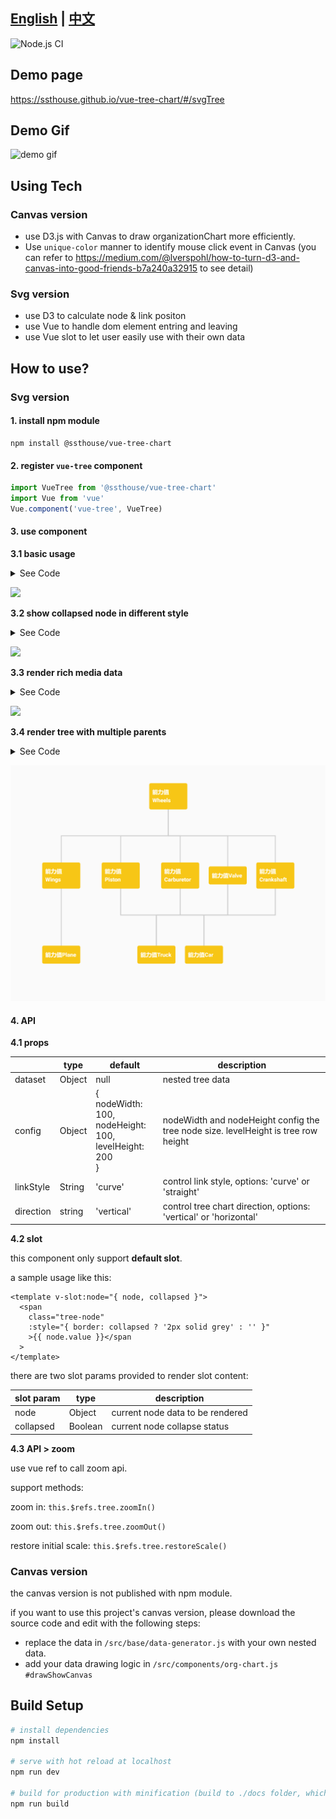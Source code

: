 ## [English](./README.md) | [中文](./README-CN.md)

![Node.js CI](https://github.com/ssthouse/vue-tree-chart/workflows/Node.js%20CI/badge.svg?branch=master)

## Demo page

https://ssthouse.github.io/vue-tree-chart/#/svgTree

## Demo Gif

![demo gif](https://raw.githubusercontent.com/ssthouse/organization-chart/master/screenshots/org-chart.gif)

## Using Tech

### Canvas version

- use D3.js with Canvas to draw organizationChart more efficiently.
- Use `unique-color` manner to identify mouse click event in Canvas (you can refer to https://medium.com/@lverspohl/how-to-turn-d3-and-canvas-into-good-friends-b7a240a32915 to see detail)

### Svg version

- use D3 to calculate node & link positon
- use Vue to handle dom element entring and leaving
- use Vue slot to let user easily use with their own data

## How to use?

### Svg version

#### 1. install npm module

```shell
npm install @ssthouse/vue-tree-chart
```

#### 2. register `vue-tree` component

```javascript
import VueTree from '@ssthouse/vue-tree-chart'
import Vue from 'vue'
Vue.component('vue-tree', VueTree)
```

#### 3. use component

**3.1 basic usage**

<details>
  <summary>See Code</summary>

```vue
<template>
  <div class="container">
    <vue-tree
      style="width: 800px; height: 600px; border: 1px solid gray;"
      :dataset="sampleData"
      :config="treeConfig"
    >
    </vue-tree>
  </div>
</template>

<script>
export default {
  name: 'treemap',
  data() {
    return {
      sampleData: {
        value: '1',
        children: [
          { value: '2', children: [{ value: '4' }, { value: '5' }] },
          { value: '3' }
        ]
      },
      treeConfig: { nodeWidth: 120, nodeHeight: 80, levelHeight: 200 }
    }
  }
}
</script>

<style scoped lang="less">
.container {
  display: flex;
  flex-direction: column;
  align-items: center;
}
</style>
```

</details>

![](https://tva1.sinaimg.cn/large/007S8ZIlly1geprw1syiaj30na0hk0sl.jpg)

**3.2 show collapsed node in different style**

<details>
  <summary>See Code</summary>

```vue
<template>
  <div class="container">
    <vue-tree
      style="width: 800px; height: 600px; border: 1px solid gray;"
      :dataset="sampleData"
      :config="treeConfig"
    >
      <template v-slot:node="{ node, collapsed }">
        <span
          class="tree-node"
          :style="{ border: collapsed ? '2px solid grey' : '' }"
          >{{ node.value }}</span
        >
      </template>
    </vue-tree>
  </div>
</template>

<script>
export default {
  name: 'treemap',
  data() {
    return {
      sampleData: {
        value: '1',
        children: [
          { value: '2', children: [{ value: '4' }, { value: '5' }] },
          { value: '3' }
        ]
      },
      treeConfig: { nodeWidth: 120, nodeHeight: 80, levelHeight: 200 }
    }
  }
}
</script>

<style scoped lang="less">
.container {
  display: flex;
  flex-direction: column;
  align-items: center;
}

.tree-node {
  display: inline-block;
  width: 28px;
  height: 28px;
  border-radius: 50%;
  background-color: antiquewhite;
  text-align: center;
  line-height: 28px;
}
</style>
```

</details>

![](https://tva1.sinaimg.cn/large/007S8ZIlly1geprwtbw6sj30oc0hrq2t.jpg)

**3.3 render rich media data**

<details>
  <summary>See Code</summary>


```vue
<template>
  <div class="container">
    <vue-tree
      style="width: 1000px; height: 600px; border: 1px solid gray;"
      :dataset="richMediaData"
      :config="treeConfig"
    >
      <template v-slot:node="{ node, collapsed }">
        <div
          class="rich-media-node"
          :style="{ border: collapsed ? '2px solid grey' : '' }"
        >
          <img
            :src="node.avatar"
            style="width: 48px; height: 48px; border-raduis: 4px;"
          />
          <span style="padding: 4px 0; font-weight: bold;"
            >能力值{{ node.value }}</span
          >
        </div>
      </template>
    </vue-tree>
  </div>
</template>

<script>
export default {
  name: 'treemap',
  data() {
    return {
      richMediaData: {
        name: 'James',
        value: 800,
        avatar:
          'https://gravatar.com/avatar/db51fdaf64d942180b5200ca37d155a4?s=400&d=robohash&r=x',
        children: [
          {
            name: 'Bob',
            value: 400,
            avatar:
              'https://gravatar.com/avatar/16b3b886b837257757c5961513396a06?s=400&d=robohash&r=x',
            children: [
              {
                name: 'C1',
                value: 100,
                avatar:
                  'https://gravatar.com/avatar/4ee8775f23f12755db978cccdc1356d9?s=400&d=robohash&r=x'
              },
              {
                name: 'C2',
                value: 300,
                avatar:
                  'https://gravatar.com/avatar/d3efa8fa639bdada96a7d0b4372e0a96?s=400&d=robohash&r=x'
              },
              {
                name: 'C3',
                value: 200,
                avatar:
                  'https://gravatar.com/avatar/4905bc3e5dc51a61e3b490ccf1891107?s=400&d=robohash&r=x'
              }
            ]
          },
          {
            name: 'Smith',
            value: 200,
            avatar:
              'https://gravatar.com/avatar/d05d081dbbb513180025300b715d5656?s=400&d=robohash&r=x',
            children: [
              {
                name: 'S1',
                value: 230,
                avatar:
                  'https://gravatar.com/avatar/60c1e69e690d943c5dc06568148debc4?s=400&d=robohash&r=x'
              }
            ]
          },
          {
            name: 'Jackson',
            value: 300,
            avatar:
              'https://gravatar.com/avatar/581f7a711c815d9671c35ebd815ec1e4?s=400&d=robohash&r=x'
          }
        ]
      },
      treeConfig: { nodeWidth: 120, nodeHeight: 80, levelHeight: 200 }
    }
  }
}
</script>

<style scoped lang="less">
.container {
  display: flex;
  flex-direction: column;
  align-items: center;
}

.rich-media-node {
  width: 80px;
  padding: 8px;
  display: flex;
  flex-direction: column;
  align-items: flex-start;
  justify-content: center;
  color: white;
  background-color: #f7c616;
  border-radius: 4px;
}
</style>
```
</details>


![](https://tva1.sinaimg.cn/large/007S8ZIlly1geprx8a8zgj30sh0hdglq.jpg)

**3.4 render tree with multiple parents**

<details>
  <summary>See Code</summary>

```vue
<template>
  <div class='container'>
    <vue-tree
      style="width: 800px; height: 600px; border: 1px solid gray;"
      :dataset="vehicules"
      :config="treeConfig"
      linkStyle="straight"
    >
      <template v-slot:node="{ node, collapsed }">
        <div
          class="rich-media-node"
          :style="{ border: collapsed ? '2px solid grey' : '' }"
        >
          <span style="padding: 4px 0; font-weight: bold;"
          >能力值{{ node.name }}</span
          >
        </div>
      </template>
    </vue-tree>
  </div>
</template>
<script>
export default {
  name: 'treemap',
  data() {
    return {
      vehicules: {
        name: 'Wheels',
        children: [
          {
            name: 'Wings',
            children: [
              {
                name: 'Plane'
              }
            ]
          },
          {
            name: 'Piston',
            customID: 3
          },
          {
            name: 'Carburetor',
            children: [
              {
                name: 'Truck',
                customID: 2
              },
              {
                name: 'Car',
                customID: 2
              }
            ]
          },
          {
            name: 'Valve',
            customID: 4
          },
          {
            name: 'Crankshaft',
            customID: 1
          }
        ],
        links: [
          { parent: 1, child: 2 },
          { parent: 3, child: 2 },
          { parent: 4, child: 2 }
        ],
        identifier: 'customID'
      },
      treeConfig: { nodeWidth: 120, nodeHeight: 80, levelHeight: 200 }
    }
  }
}
</script>

<style scoped lang="less">
.container {
  display: flex;
  flex-direction: column;
  align-items: center;
}

.rich-media-node {
  width: 80px;
  padding: 8px;
  display: flex;
  flex-direction: column;
  align-items: flex-start;
  justify-content: center;
  color: white;
  background-color: #f7c616;
  border-radius: 4px;
}
</style>
```
</details>

![](https://github.com/Maxim-Durand/scrapcalculator/blob/143ef85f15aaca1b4044faa6fbfc920922aa5ec2/src/assets/multipleParents.png?raw=true)

#### 4. API

**4.1 props**

|           | type   | default                                                                   | description                                                                        |
| --------- | ------ | ------------------------------------------------------------------------- | ---------------------------------------------------------------------------------- |
| dataset   | Object | null                                                                      | nested tree data                                                                   |
| config    | Object | {<br />nodeWidth: 100,<br />nodeHeight: 100,<br />levelHeight: 200<br />} | nodeWidth and nodeHeight config the tree node size. levelHeight is tree row height |
| linkStyle | String | 'curve'                                                                   | control link style, options: 'curve' or 'straight'                                 |
| direction | string | 'vertical'                                                                | control tree chart direction, options: 'vertical' or 'horizontal'                  |

**4.2 slot**

this component only support **default slot**.

a sample usage like this:

```vue
<template v-slot:node="{ node, collapsed }">
  <span
    class="tree-node"
    :style="{ border: collapsed ? '2px solid grey' : '' }"
    >{{ node.value }}</span
  >
</template>
```

there are two slot params provided to render slot content:

| slot param | type    | description                      |
| ---------- | ------- | -------------------------------- |
| node       | Object  | current node data to be rendered |
| collapsed  | Boolean | current node collapse status     |


**4.3 API > zoom**

use vue ref to call zoom api.

support methods:

zoom in: `this.$refs.tree.zoomIn()`

zoom out: `this.$refs.tree.zoomOut()`

restore initial scale: `this.$refs.tree.restoreScale()`


### Canvas version

the canvas version is not published with npm module.

if you want to use this project's canvas version, please download the source code and edit with the following steps:

- replace the data in `/src/base/data-generator.js` with your own nested data.
- add your data drawing logic in `/src/components/org-chart.js #drawShowCanvas`

## Build Setup

```bash
# install dependencies
npm install

# serve with hot reload at localhost
npm run dev

# build for production with minification (build to ./docs folder, which can be auto servered by github page 🤓)
npm run build
```
